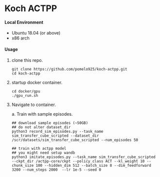 # Koch ACTPP

#### Local Environment
* Ubuntu 18.04 (or above)
* x86 arch

#### Usage
1. clone this repo.
    ```=
    git clone https://github.com/pomelo925/koch-actpp.git
    cd koch-actpp
    ```

2. startup docker container.
   ```=
   cd docker/gpu
   ./gpu_run.sh
   ```

3. Navigate to container.

   a. Train with sample episodes.
     
    ```=
    ## download sample episodes (~50GB)
    ## do not alter dataset_dir
    python3 record_sim_episodes.py --task_name sim_transfer_cube_scripted --dataset_dir /scr/datasets/sim_transfer_cube_scripted --num_episodes 50

    ## train with actpp model
    ## you might need setup wandb
    python3 imitate_episodes.py --task_name sim_transfer_cube_scripted --ckpt_dir /actpp-core/ckpt --policy_class ACT --kl_weight 10 --chunk_size 100 --hidden_dim 512 --batch_size 8 --dim_feedforward 3200 --num_steps 2000  --lr 1e-5 --seed 0
    ```

